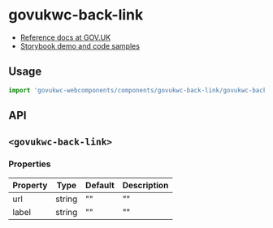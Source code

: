 # govukwc-back-link

- [Reference docs at GOV.UK](https://design-system.service.gov.uk/components/back-link/)
- [Storybook demo and code samples](http://tgreyuk.github.io/govuk-webcomponents/storybook/?path=/story/back-link/)

## Usage

```javascript
import 'govukwc-webcomponents/components/govukwc-back-link/govukwc-back-link';
```

## API

## `<govukwc-back-link>`

### Properties

| Property  |  Type     | Default | Description |
|-----------|-----------|---------|-------------|
| url|string|""|""
| label|string|""|""| 

